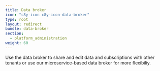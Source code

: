 ```yaml
---
title: Data broker
icon: "c8y-icon c8y-icon-data-broker"
type: root
layout: redirect
bundle: data-broker
section:
  - platform_administration
weight: 60
---
```


Use the data broker to share and edit data and subscriptions with other tenants or use our microservice-based data broker for more flexibiliy.
